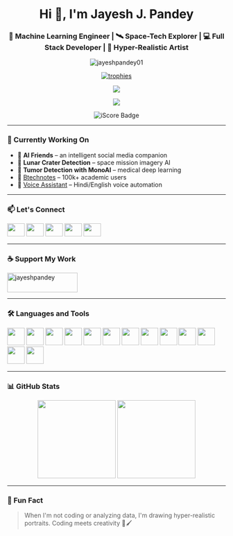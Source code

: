 <h1 align="center">Hi 👋, I'm Jayesh J. Pandey</h1>
<h3 align="center">🚀 Machine Learning Engineer | 🛰️ Space-Tech Explorer | 💻 Full Stack Developer | 🎨 Hyper-Realistic Artist</h3>

<p align="center">
  <img src="https://komarev.com/ghpvc/?username=jayeshpandey01&label=Profile%20views&color=0e75b6&style=flat" alt="jayeshpandey01" />
</p>

<p align="center">
  <a href="https://github.com/ryo-ma/github-profile-trophy">
    <img src="https://github-profile-trophy.vercel.app/?username=jayeshpandey01&theme=dracula&title=MultiLanguage,Commits,Repositories,Stars" alt="trophies"/>
  </a>
</p>

<p align="center">
  <img src="https://github-readme-streak-stats.herokuapp.com?user=jayeshpandey01&theme=tokyonight&hide_border=false" />
</p>

<p align="center">
  <a href="https://github.com/jayeshpandey01">
    <img src="https://github-profile-summary-cards.vercel.app/api/cards/profile-details?username=jayeshpandey01&theme=tokyonight" />
  </a>
</p>

<p align="center">
  <img src="https://github-profile-score-api.vercel.app/api?username=jayeshpandey01&theme=tokyonight" alt="iScore Badge" />
</p>

---

### 🔭 Currently Working On

- 🤖 **AI Friends** – an intelligent social media companion  
- 🌌 **Lunar Crater Detection** – space mission imagery AI  
- 🧪 **Tumor Detection with MonoAI** – medical deep learning  
- 💼 [Btechnotes](https://msha.ke/btechnotes) – 100k+ academic users  
- 💬 [Voice Assistant](https://github.com/jayeshpandey01/voice-assistant) – Hindi/English voice automation  

---

### 📫 Let's Connect

<p align="left">
  <a href="https://twitter.com/pandey_jayesh_" target="_blank"><img src="https://raw.githubusercontent.com/rahuldkjain/github-profile-readme-generator/master/src/images/icons/Social/twitter.svg" height="30" width="40" /></a>
  <a href="https://linkedin.com/in/pandey-jayesh" target="_blank"><img src="https://raw.githubusercontent.com/rahuldkjain/github-profile-readme-generator/master/src/images/icons/Social/linked-in-alt.svg" height="30" width="40" /></a>
  <a href="https://kaggle.com/mickey2004" target="_blank"><img src="https://raw.githubusercontent.com/rahuldkjain/github-profile-readme-generator/master/src/images/icons/Social/kaggle.svg" height="30" width="40" /></a>
  <a href="https://instagram.com/pandey_jayesh_" target="_blank"><img src="https://raw.githubusercontent.com/rahuldkjain/github-profile-readme-generator/master/src/images/icons/Social/instagram.svg" height="30" width="40" /></a>
  <a href="https://auth.geeksforgeeks.org/user/jayeshpas66y" target="_blank"><img src="https://raw.githubusercontent.com/rahuldkjain/github-profile-readme-generator/master/src/images/icons/Social/geeks-for-geeks.svg" height="30" width="40" /></a>
</p>

---

### ☕ Support My Work

<p align="left">
  <a href="https://www.buymeacoffee.com/jayeshpandey" target="_blank">
    <img src="https://cdn.buymeacoffee.com/buttons/v2/default-yellow.png" height="45" width="162" alt="jayeshpandey" />
  </a>
</p>

---

### 🛠️ Languages and Tools

<p align="left">
  <img src="https://cdn.jsdelivr.net/gh/devicons/devicon/icons/python/python-original.svg" width="40" />
  <img src="https://cdn.jsdelivr.net/gh/devicons/devicon/icons/javascript/javascript-original.svg" width="40" />
  <img src="https://cdn.jsdelivr.net/gh/devicons/devicon/icons/react/react-original.svg" width="40" />
  <img src="https://cdn.jsdelivr.net/gh/devicons/devicon/icons/nodejs/nodejs-original.svg" width="40" />
  <img src="https://cdn.jsdelivr.net/gh/devicons/devicon/icons/html5/html5-original.svg" width="40" />
  <img src="https://cdn.jsdelivr.net/gh/devicons/devicon/icons/css3/css3-original.svg" width="40" />
  <img src="https://cdn.jsdelivr.net/gh/devicons/devicon/icons/mongodb/mongodb-original.svg" width="40" />
  <img src="https://cdn.jsdelivr.net/gh/devicons/devicon/icons/mysql/mysql-original-wordmark.svg" width="40" />
  <img src="https://cdn.jsdelivr.net/gh/devicons/devicon/icons/tensorflow/tensorflow-original.svg" width="40" />
  <img src="https://cdn.jsdelivr.net/gh/devicons/devicon/icons/pytorch/pytorch-original.svg" width="40" />
  <img src="https://cdn.jsdelivr.net/gh/devicons/devicon/icons/figma/figma-original.svg" width="40" />
  <img src="https://cdn.jsdelivr.net/gh/devicons/devicon/icons/cplusplus/cplusplus-original.svg" width="40" />
  <img src="https://cdn.jsdelivr.net/gh/devicons/devicon/icons/java/java-original.svg" width="40" />
</p>

---

### 📊 GitHub Stats

<div align="center">
  <img src="https://github-readme-stats.vercel.app/api?username=jayeshpandey01&show_icons=true&theme=dracula&count_private=true" height="180" />
  <img src="https://github-readme-stats.vercel.app/api/top-langs/?username=jayeshpandey01&layout=compact&theme=dracula" height="180" />
</div>

---

### 🎨 Fun Fact

> When I'm not coding or analyzing data, I'm drawing hyper-realistic portraits. Coding meets creativity 🧠🖌️
